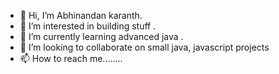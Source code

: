 
- 👋 Hi, I’m Abhinandan karanth.
- 👀 I’m interested in building stuff .
- 🌱 I’m currently learning advanced java .
- 💞️ I’m looking to collaborate on small java, javascript projects
- 📫 How to reach me........

<!---
noobmaster52/noobmaster52 is a ✨ special ✨ repository because its `README.md` (this file) appears on your GitHub profile.
You can click the Preview link to take a look at your changes.
--->
